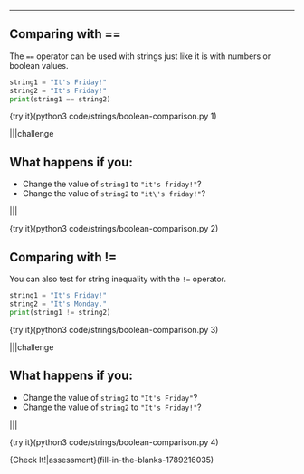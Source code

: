 ----------

## Comparing with ==

The `==` operator can be used with strings just like it is with numbers or boolean values.

```python
string1 = "It's Friday!"
string2 = "It's Friday!"
print(string1 == string2)
```

{try it}(python3 code/strings/boolean-comparison.py 1)

|||challenge
## What happens if you:
* Change the value of `string1` to `"it's friday!"`?
* Change the value of `string2` to `"it\'s friday!"`?

|||

{try it}(python3 code/strings/boolean-comparison.py 2)

## Comparing with !=

You can also test for string inequality with the `!=` operator.

```python
string1 = "It's Friday!"
string2 = "It's Monday."
print(string1 != string2)
```

{try it}(python3 code/strings/boolean-comparison.py 3)

|||challenge
## What happens if you:
* Change the value of `string2` to `"It's Friday"`?
* Change the value of `string2` to `"It's Friday!"`?

|||

{try it}(python3 code/strings/boolean-comparison.py 4)

{Check It!|assessment}(fill-in-the-blanks-1789216035)
